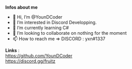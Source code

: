 **Infos about me** 

- 👋 Hi, I’m @YounDCoder
- 👀 I’m interested in Discord Developping.
- 🌱 I’m currently learning C# 
- 💞️ I’m looking to collaborate on nothing for the moment
- 📫 How to reach me => DISCORD : yxn#1337

<!---
YounDCoder/YounDCoder is a ✨ special ✨ repository because its `README.md` (this file) appears on your GitHub profile.
You can click the Preview link to take a look at your changes.
--->

**Links** : <br>
https://github.com/YounDCoder <br>
https://discord.gg/fruitz
